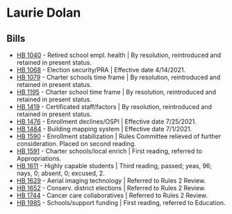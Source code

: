 # Laurie Dolan
## Bills
* [HB 1040](/bill/2021-22/hb/1040/) - Retired school empl. health | By resolution, reintroduced and retained in present status.
* [HB 1068](/bill/2021-22/hb/1068/) - Election security/PRA | Effective date 4/14/2021.
* [HB 1079](/bill/2021-22/hb/1079/) - Charter schools time frame | By resolution, reintroduced and retained in present status.
* [HB 1195](/bill/2021-22/hb/1195/) - Charter school time frame | By resolution, reintroduced and retained in present status.
* [HB 1419](/bill/2021-22/hb/1419/) - Certificated staff/factors | By resolution, reintroduced and retained in present status.
* [HB 1476](/bill/2021-22/hb/1476/) - Enrollment declines/OSPI | Effective date 7/25/2021.
* [HB 1484](/bill/2021-22/hb/1484/) - Building mapping system | Effective date 7/1/2021.
* [HB 1590](/bill/2021-22/hb/1590/) - Enrollment stabilization | Rules Committee relieved of further consideration.  Placed on second reading.
* [HB 1591](/bill/2021-22/hb/1591/) - Charter schools/local enrich | First reading, referred to Appropriations.
* [HB 1611](/bill/2021-22/hb/1611/) - Highly capable students | Third reading, passed; yeas, 96; nays, 0; absent, 0; excused, 2.
* [HB 1629](/bill/2021-22/hb/1629/) - Aerial imaging technology | Referred to Rules 2 Review.
* [HB 1652](/bill/2021-22/hb/1652/) - Conserv. district elections | Referred to Rules 2 Review.
* [HB 1744](/bill/2021-22/hb/1744/) - Cancer care collaboratives | Referred to Rules 2 Review.
* [HB 1985](/bill/2021-22/hb/1985/) - Schools/support funding | First reading, referred to Education.
